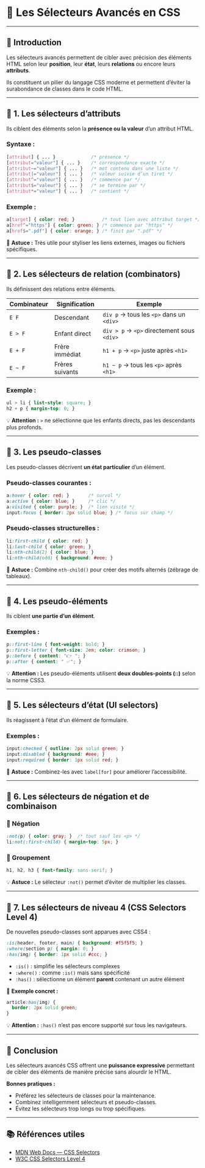 
# 🎯 Les Sélecteurs Avancés en CSS

---

## 🔹 Introduction

Les sélecteurs avancés permettent de cibler avec précision des éléments HTML selon leur **position**, leur **état**, leurs **relations** ou encore leurs **attributs**.

Ils constituent un pilier du langage CSS moderne et permettent d’éviter la surabondance de classes dans le code HTML.

---

## 🔸 1. Les sélecteurs d’attributs

Ils ciblent des éléments selon la **présence ou la valeur** d’un attribut HTML.

### Syntaxe :
```css
[attribut] { ... }             /* présence */
[attribut="valeur"] { ... }    /* correspondance exacte */
[attribut~="valeur"] { ... }   /* mot contenu dans une liste */
[attribut|="valeur"] { ... }   /* valeur suivie d’un tiret */
[attribut^="valeur"] { ... }   /* commence par */
[attribut$="valeur"] { ... }   /* se termine par */
[attribut*="valeur"] { ... }   /* contient */
```

### Exemple :
```css
a[target] { color: red; }          /* tout lien avec attribut target */
a[href^="https"] { color: green; } /* commence par "https" */
a[href$=".pdf"] { color: orange; } /* finit par ".pdf" */
```

💬 **Astuce :** Très utile pour styliser les liens externes, images ou fichiers spécifiques.

---

## 🔸 2. Les sélecteurs de relation (combinators)

Ils définissent des relations entre éléments.

| Combinateur | Signification | Exemple |
|--------------|----------------|----------|
| `E F` | Descendant | `div p` → tous les `<p>` dans un `<div>` |
| `E > F` | Enfant direct | `div > p` → `<p>` directement sous `<div>` |
| `E + F` | Frère immédiat | `h1 + p` → `<p>` juste après `<h1>` |
| `E ~ F` | Frères suivants | `h1 ~ p` → tous les `<p>` après `<h1>` |

### Exemple :
```css
ul > li { list-style: square; }
h2 + p { margin-top: 0; }
```

💡 **Attention :** `>` ne sélectionne que les enfants directs, pas les descendants plus profonds.

---

## 🔸 3. Les pseudo-classes

Les pseudo-classes décrivent **un état particulier** d’un élément.

### Pseudo-classes courantes :
```css
a:hover { color: red; }       /* survol */
a:active { color: blue; }     /* clic */
a:visited { color: purple; }  /* lien visité */
input:focus { border: 2px solid blue; } /* focus sur champ */
```

### Pseudo-classes structurelles :
```css
li:first-child { color: red; }
li:last-child { color: green; }
li:nth-child(2) { color: blue; }
li:nth-child(odd) { background: #eee; }
```

💬 **Astuce :** Combine `nth-child()` pour créer des motifs alternés (zébrage de tableaux).

---

## 🔸 4. Les pseudo-éléments

Ils ciblent **une partie d’un élément**.

### Exemples :
```css
p::first-line { font-weight: bold; }
p::first-letter { font-size: 2em; color: crimson; }
p::before { content: "👉 "; }
p::after { content: " ✅"; }
```

💡 **Attention :** Les pseudo-éléments utilisent **deux doubles-points (::)** selon la norme CSS3.

---

## 🔸 5. Les sélecteurs d’état (UI selectors)

Ils réagissent à l’état d’un élément de formulaire.

### Exemples :
```css
input:checked { outline: 2px solid green; }
input:disabled { background: #eee; }
input:required { border: 1px solid red; }
```

💬 **Astuce :** Combinez-les avec `label[for]` pour améliorer l’accessibilité.

---

## 🔸 6. Les sélecteurs de négation et de combinaison

### 🔹 Négation
```css
:not(p) { color: gray; }  /* tout sauf les <p> */
li:not(:first-child) { margin-top: 5px; }
```

### 🔹 Groupement
```css
h1, h2, h3 { font-family: sans-serif; }
```

💡 **Astuce :** Le sélecteur `:not()` permet d’éviter de multiplier les classes.

---

## 🔸 7. Les sélecteurs de niveau 4 (CSS Selectors Level 4)

De nouvelles pseudo-classes sont apparues avec CSS4 :

```css
:is(header, footer, main) { background: #f5f5f5; }
:where(section p) { margin: 0; }
:has(img) { border: 1px solid #ccc; }
```

- `:is()` : simplifie les sélecteurs complexes  
- `:where()` : comme `:is()` mais sans spécificité  
- `:has()` : sélectionne un élément **parent** contenant un autre élément

💬 **Exemple concret :**
```css
article:has(img) {
  border: 2px solid green;
}
```

💡 **Attention :** `:has()` n’est pas encore supporté sur tous les navigateurs.

---

## 🔹 Conclusion

Les sélecteurs avancés CSS offrent une **puissance expressive** permettant de cibler des éléments de manière précise sans alourdir le HTML.

**Bonnes pratiques :**
- Préférez les sélecteurs de classes pour la maintenance.  
- Combinez intelligemment sélecteurs et pseudo-classes.  
- Évitez les sélecteurs trop longs ou trop spécifiques.  

---

## 📚 Références utiles

- [MDN Web Docs — CSS Selectors](https://developer.mozilla.org/fr/docs/Web/CSS/CSS_Selectors)
- [W3C CSS Selectors Level 4](https://www.w3.org/TR/selectors-4/)
